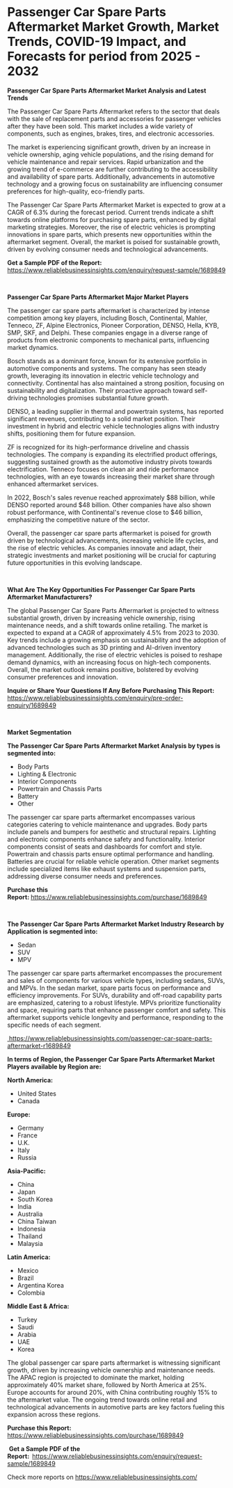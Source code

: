 <p><h1>Passenger Car Spare Parts Aftermarket Market Growth, Market Trends, COVID-19 Impact, and Forecasts for period from 2025 - 2032</h1></p><p><strong>Passenger Car Spare Parts Aftermarket Market Analysis and Latest Trends</strong></p>
<p><p>The Passenger Car Spare Parts Aftermarket refers to the sector that deals with the sale of replacement parts and accessories for passenger vehicles after they have been sold. This market includes a wide variety of components, such as engines, brakes, tires, and electronic accessories. </p><p>The market is experiencing significant growth, driven by an increase in vehicle ownership, aging vehicle populations, and the rising demand for vehicle maintenance and repair services. Rapid urbanization and the growing trend of e-commerce are further contributing to the accessibility and availability of spare parts. Additionally, advancements in automotive technology and a growing focus on sustainability are influencing consumer preferences for high-quality, eco-friendly parts.</p><p>The Passenger Car Spare Parts Aftermarket Market is expected to grow at a CAGR of 6.3% during the forecast period. Current trends indicate a shift towards online platforms for purchasing spare parts, enhanced by digital marketing strategies. Moreover, the rise of electric vehicles is prompting innovations in spare parts, which presents new opportunities within the aftermarket segment. Overall, the market is poised for sustainable growth, driven by evolving consumer needs and technological advancements.</p></p>
<p><strong>Get a Sample PDF of the Report:&nbsp;</strong> <a href="https://www.reliablebusinessinsights.com/enquiry/request-sample/1689849?utm_campaign=3356&utm_medium=2&utm_source=Github&utm_content=ia&utm_term=26032025&utm_id=passenger-car-spare-parts-aftermarket">https://www.reliablebusinessinsights.com/enquiry/request-sample/1689849</a></p>
<p>&nbsp;</p>
<p><strong>Passenger Car Spare Parts Aftermarket Major Market Players</strong></p>
<p><p>The passenger car spare parts aftermarket is characterized by intense competition among key players, including Bosch, Continental, Mahler, Tenneco, ZF, Alpine Electronics, Pioneer Corporation, DENSO, Hella, KYB, SMP, SKF, and Delphi. These companies engage in a diverse range of products from electronic components to mechanical parts, influencing market dynamics.</p><p>Bosch stands as a dominant force, known for its extensive portfolio in automotive components and systems. The company has seen steady growth, leveraging its innovation in electric vehicle technology and connectivity. Continental has also maintained a strong position, focusing on sustainability and digitalization. Their proactive approach toward self-driving technologies promises substantial future growth.</p><p>DENSO, a leading supplier in thermal and powertrain systems, has reported significant revenues, contributing to a solid market position. Their investment in hybrid and electric vehicle technologies aligns with industry shifts, positioning them for future expansion.</p><p>ZF is recognized for its high-performance driveline and chassis technologies. The company is expanding its electrified product offerings, suggesting sustained growth as the automotive industry pivots towards electrification. Tenneco focuses on clean air and ride performance technologies, with an eye towards increasing their market share through enhanced aftermarket services.</p><p>In 2022, Bosch's sales revenue reached approximately $88 billion, while DENSO reported around $48 billion. Other companies have also shown robust performance, with Continental's revenue close to $46 billion, emphasizing the competitive nature of the sector.</p><p>Overall, the passenger car spare parts aftermarket is poised for growth driven by technological advancements, increasing vehicle life cycles, and the rise of electric vehicles. As companies innovate and adapt, their strategic investments and market positioning will be crucial for capturing future opportunities in this evolving landscape.</p></p>
<p>&nbsp;</p>
<p><strong>What Are The Key Opportunities For Passenger Car Spare Parts Aftermarket Manufacturers?</strong></p>
<p><p>The global Passenger Car Spare Parts Aftermarket is projected to witness substantial growth, driven by increasing vehicle ownership, rising maintenance needs, and a shift towards online retailing. The market is expected to expand at a CAGR of approximately 4.5% from 2023 to 2030. Key trends include a growing emphasis on sustainability and the adoption of advanced technologies such as 3D printing and AI-driven inventory management. Additionally, the rise of electric vehicles is poised to reshape demand dynamics, with an increasing focus on high-tech components. Overall, the market outlook remains positive, bolstered by evolving consumer preferences and innovation.</p></p>
<p><strong>Inquire or Share Your Questions If Any Before Purchasing This Report:</strong> <a href="https://www.reliablebusinessinsights.com/enquiry/pre-order-enquiry/1689849?utm_campaign=3356&utm_medium=2&utm_source=Github&utm_content=ia&utm_term=26032025&utm_id=passenger-car-spare-parts-aftermarket">https://www.reliablebusinessinsights.com/enquiry/pre-order-enquiry/1689849</a></p>
<p>&nbsp;</p>
<p><strong>Market Segmentation</strong></p>
<p><strong>The Passenger Car Spare Parts Aftermarket Market Analysis by types is segmented into:</strong></p>
<p><ul><li>Body Parts</li><li>Lighting & Electronic</li><li>Interior Components</li><li>Powertrain and Chassis Parts</li><li>Battery</li><li>Other</li></ul></p>
<p><p>The passenger car spare parts aftermarket encompasses various categories catering to vehicle maintenance and upgrades. Body parts include panels and bumpers for aesthetic and structural repairs. Lighting and electronic components enhance safety and functionality. Interior components consist of seats and dashboards for comfort and style. Powertrain and chassis parts ensure optimal performance and handling. Batteries are crucial for reliable vehicle operation. Other market segments include specialized items like exhaust systems and suspension parts, addressing diverse consumer needs and preferences.</p></p>
<p><strong>Purchase this Report:&nbsp;</strong><a href="https://www.reliablebusinessinsights.com/purchase/1689849?utm_campaign=3356&utm_medium=2&utm_source=Github&utm_content=ia&utm_term=26032025&utm_id=passenger-car-spare-parts-aftermarket">https://www.reliablebusinessinsights.com/purchase/1689849</a></p>
<p>&nbsp;</p>
<p><strong>The Passenger Car Spare Parts Aftermarket Market Industry Research by Application is segmented into:</strong></p>
<p><ul><li>Sedan</li><li>SUV</li><li>MPV</li></ul></p>
<p><p>The passenger car spare parts aftermarket encompasses the procurement and sales of components for various vehicle types, including sedans, SUVs, and MPVs. In the sedan market, spare parts focus on performance and efficiency improvements. For SUVs, durability and off-road capability parts are emphasized, catering to a robust lifestyle. MPVs prioritize functionality and space, requiring parts that enhance passenger comfort and safety. This aftermarket supports vehicle longevity and performance, responding to the specific needs of each segment.</p></p>
<p><a href="https://www.reliablebusinessinsights.com/passenger-car-spare-parts-aftermarket-r1689849?utm_campaign=3356&utm_medium=2&utm_source=Github&utm_content=ia&utm_term=26032025&utm_id=passenger-car-spare-parts-aftermarket">&nbsp;https://www.reliablebusinessinsights.com/passenger-car-spare-parts-aftermarket-r1689849</a></p>
<p><strong>In terms of Region, the Passenger Car Spare Parts Aftermarket Market Players available by Region are:</strong></p>
<p>
    <p> <strong> North America: </strong>
        <ul>
            <li>United States</li>
            <li>Canada</li>
        </ul>
        </p> 
    <p> <strong> Europe: </strong>
        <ul>
            <li>Germany</li>
            <li>France</li>
            <li>U.K.</li>
            <li>Italy</li>
            <li>Russia</li>
        </ul>
        </p> 
    <p> <strong> Asia-Pacific: </strong>
        <ul>
            <li>China</li>
            <li>Japan</li>
            <li>South Korea</li>
            <li>India</li>
            <li>Australia</li>
            <li>China Taiwan</li>
            <li>Indonesia</li>
            <li>Thailand</li>
            <li>Malaysia</li>
        </ul>
        </p> 
    <p> <strong> Latin America: </strong>
        <ul>
            <li>Mexico</li>
            <li>Brazil</li>
            <li>Argentina Korea</li>
            <li>Colombia</li>
        </ul>
        </p> 
    <p> <strong> Middle East & Africa: </strong>
        <ul>
            <li>Turkey</li>
            <li>Saudi</li>
            <li>Arabia</li>
            <li>UAE</li>
            <li>Korea</li>
        </ul>
    </p>
    </p>
<p><p>The global passenger car spare parts aftermarket is witnessing significant growth, driven by increasing vehicle ownership and maintenance needs. The APAC region is projected to dominate the market, holding approximately 40% market share, followed by North America at 25%. Europe accounts for around 20%, with China contributing roughly 15% to the aftermarket value. The ongoing trend towards online retail and technological advancements in automotive parts are key factors fueling this expansion across these regions.</p></p>
<p><strong>Purchase this Report: </strong><a href="https://www.reliablebusinessinsights.com/purchase/1689849?utm_campaign=3356&utm_medium=2&utm_source=Github&utm_content=ia&utm_term=26032025&utm_id=passenger-car-spare-parts-aftermarket">https://www.reliablebusinessinsights.com/purchase/1689849</a></p>
<p>&nbsp;<strong>Get a Sample PDF of the Report:&nbsp;&nbsp;</strong><a href="https://www.reliablebusinessinsights.com/enquiry/request-sample/1689849?utm_campaign=3356&utm_medium=2&utm_source=Github&utm_content=ia&utm_term=26032025&utm_id=passenger-car-spare-parts-aftermarket">https://www.reliablebusinessinsights.com/enquiry/request-sample/1689849</a></p>
<p><strong></strong></p>
<p>Check more reports on <a href="https://www.reliablebusinessinsights.com/?utm_campaign=3356&utm_medium=2&utm_source=Github&utm_content=ia&utm_term=26032025&utm_id=passenger-car-spare-parts-aftermarket">https://www.reliablebusinessinsights.com/</a></p>